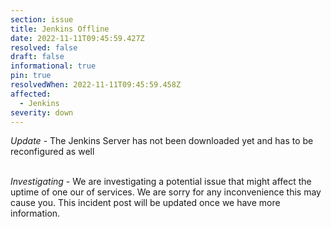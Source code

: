 ```yaml
---
section: issue
title: Jenkins Offline
date: 2022-11-11T09:45:59.427Z
resolved: false
draft: false
informational: true
pin: true
resolvedWhen: 2022-11-11T09:45:59.458Z
affected:
  - Jenkins
severity: down
---
```

*Update* - The Jenkins Server has not been downloaded yet and has to be reconfigured as well

\
*Investigating* - We are investigating a potential issue that might affect the uptime of one our of services. We are sorry for any inconvenience this may cause you. This incident post will be updated once we have more information.